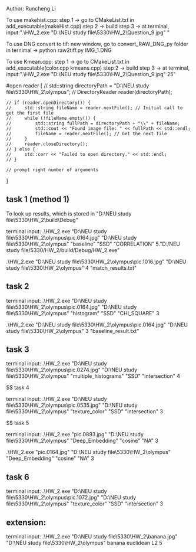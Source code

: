 Author: Runcheng Li

To use makehist.cpp:
step 1 -> go to CMakeList.txt in add_executable(makeHist.cpp)
step 2 -> build
step 3 -> at terminal, input:".\HW_2.exe "D:\NEU study file\5330\HW_2\Question_9.jpg" "

To use DNG convert to tif:
new window, go to convert_RAW_DNG_py folder
in ternimal -> python raw2tiff.py IMG_1.DNG

To use Kmean.cpp:
step 1 -> go to CMakeList.txt in add_executable(color.cpp kmeans.cpp)
step 2 -> build
step 3 -> at terminal, input:".\HW_2.exe "D:\NEU study file\5330\HW_2\Question_9.jpg" 25"

#open reader
[    // std::string directoryPath = "D:\\NEU study file\\5330\\HW_2\\olympus";
    // DirectoryReader reader(directoryPath);

    // if (reader.openDirectory()) {
    //     std::string fileName = reader.nextFile(); // Initial call to get the first file
    //     while (!fileName.empty()) {
    //         std::string fullPath = directoryPath + "\\" + fileName;
    //         std::cout << "Found image file: " << fullPath << std::endl;
    //         fileName = reader.nextFile(); // Get the next file
    //     }
    //     reader.closeDirectory();
    // } else {
    //     std::cerr << "Failed to open directory." << std::endl;
    // }

    // prompt right number of arguments
]

## task 1 (method 1)
To look up results, which is stored in "D:\\NEU study file\\5330\\HW_2\\build\\Debug"

terminal input:
.\HW_2.exe "D:\NEU study file\5330\HW_2\olympus\pic.0164.jpg" "D:\NEU study file\5330\HW_2\olympus" "baseline" "SSD" "CORRELATION" 5."D:/NEU study file/5330/HW_2/build/Debug/HW_2.exe"

.\HW_2.exe "D:\NEU study file\5330\HW_2\olympus\pic.1016.jpg" "D:\NEU study file\5330\HW_2\olympus" 4 "match_results.txt"

## task 2

terminal input: 
.\HW_2.exe "D:\NEU study file\5330\HW_2\olympus\pic.0164.jpg" "D:\NEU study file\5330\HW_2\olympus" "histogram" "SSD" "CHI_SQUARE" 3   

.\HW_2.exe "D:\NEU study file\5330\HW_2\olympus\pic.0164.jpg" "D:\NEU study file\5330\HW_2\olympus" 3 "baseline_result.txt"  

## task 3

terminal input:
.\HW_2.exe "D:\NEU study file\5330\HW_2\olympus\pic.0274.jpg" "D:\NEU study file\5330\HW_2\olympus" "multiple_histograms" "SSD" "intersection" 4 

$$ task 4

terminal input:
.\HW_2.exe "D:\NEU study file\5330\HW_2\olympus\pic.0535.jpg" "D:\NEU study file\5330\HW_2\olympus" "texture_color" "SSD" "intersection" 3      

$$ task 5

terminal input:
 .\HW_2.exe "pic.0893.jpg" "D:\NEU study file\5330\HW_2\olympus" "Deep_Embedding" "cosine" "NA" 3   

 .\HW_2.exe "pic.0164.jpg" "D:\NEU study file\5330\HW_2\olympus" "Deep_Embedding" "cosine" "NA" 3 

 ## task 6
terminal input:
 .\HW_2.exe "D:\NEU study file\5330\HW_2\olympus\pic.1072.jpg" "D:\NEU study file\5330\HW_2\olympus" "texture_color" "SSD" "intersection" 3 

 ## extension:

 terminal input:
 .\HW_2.exe "D:\NEU study file\5330\HW_2\banana.jpg" "D:\NEU study file\5330\HW_2\olympus" banana euclidean L2 5
 